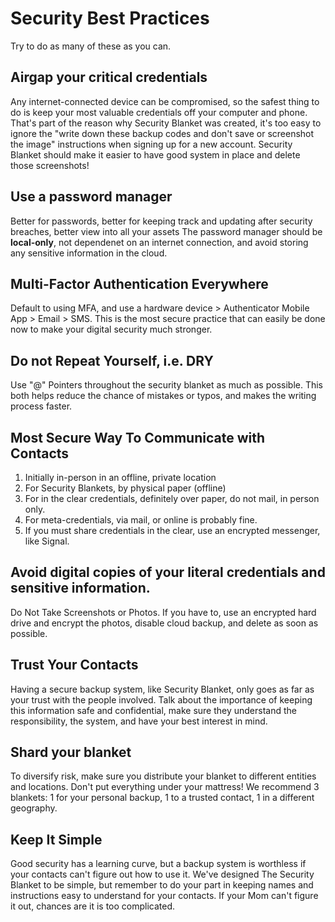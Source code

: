 # Security Best Practices
Try to do as many of these as you can.

## Airgap your critical credentials
Any internet-connected device can be compromised, so the safest thing to do is keep your most valuable credentials off your computer and phone. That's part of the reason why Security Blanket was created, it's too easy to ignore the "write down these backup codes and don't save or screenshot the image" instructions when signing up for a new account. Security Blanket should make it easier to have good system in place and delete those screenshots!

## Use a password manager
Better for passwords, better for keeping track and updating after security breaches, better view into all your assets The password manager should be **local-only**, not dependenet on an internet connection, and avoid storing any sensitive information in the cloud.

## Multi-Factor Authentication Everywhere
Default to using MFA, and use a hardware device > Authenticator Mobile App > Email > SMS. This is the most secure practice that can easily be done now to make your digital security much stronger.

## Do not Repeat Yourself, i.e. DRY
Use "@" Pointers throughout the security blanket as much as possible. This both helps reduce the chance of mistakes or typos, and makes the writing process faster.

## Most Secure Way To Communicate with Contacts
1. Initially in-person in an offline, private location
2. For Security Blankets, by physical paper (offline)
3. For in the clear credentials, definitely over paper, do not mail, in person only.
3. For meta-credentials, via mail, or online is probably fine.
4. If you must share credentials in the clear, use an encrypted messenger, like Signal. 

## Avoid digital copies of your literal credentials and sensitive information. 
Do Not Take Screenshots or Photos. If you have to, use an encrypted hard drive and encrypt the photos, disable cloud backup, and delete as soon as possible.

## Trust Your Contacts
Having a secure backup system, like Security Blanket, only goes as far as your trust with the people involved. Talk about the importance of keeping this information safe and confidential, make sure they understand the responsibility, the system, and have your best interest in mind.

## Shard your blanket
To diversify risk, make sure you distribute your blanket to different entities and locations. Don't put everything under your mattress! We recommend 3 blankets: 1 for your personal backup, 1 to a trusted contact, 1 in a different geography.

## Keep It Simple
Good security has a learning curve, but a backup system is worthless if your contacts can't figure out how to use it. We've designed The Security Blanket to be simple, but remember to do your part in keeping names and instructions easy to understand for your contacts. If your Mom can't figure it out, chances are it is too complicated.
